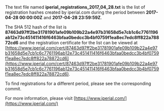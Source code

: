 The text file named **iperial_registrations_2017_04_28.txt** is the list of registration hashes created by iperial.com during the period between **2017-04-28 00:00:00Z** and **2017-04-28 23:59:59Z**.

The SHA 512 hash of the list is **87463d97ff2be31781901afe09b109b22a4e97b31658d5e7cb1c6c7761196ab12e73c451411416f6463bfaa0bedcc3b4bf0759f1ea8ec7edc8ff822a78872cd6** and the registration certificate for the list can be viewed at [https://www.iperial.com/cert/87463d97ff2be31781901afe09b109b22a4e97b31658d5e7cb1c6c7761196ab12e73c451411416f6463bfaa0bedcc3b4bf0759f1ea8ec7edc8ff822a78872cd6](https://www.iperial.com/cert/87463d97ff2be31781901afe09b109b22a4e97b31658d5e7cb1c6c7761196ab12e73c451411416f6463bfaa0bedcc3b4bf0759f1ea8ec7edc8ff822a78872cd6).

To find registrations for a different period, please see the corresponding commit.

For more information, please visit [https://www.iperial.com/](https://www.iperial.com/)
